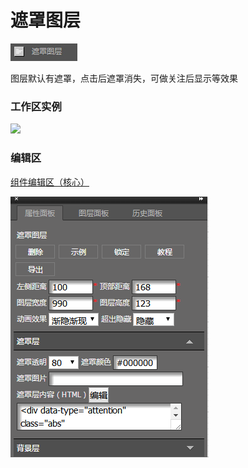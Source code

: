 # 遮罩图层

![](/assets/wwqq_24.jpg)

图层默认有遮罩，点击后遮罩消失，可做关注后显示等效果

### 工作区实例

![](http://img11.360buyimg.com/cms/jfs/t15520/184/1901445176/91957/1f602c73/5a683a8aN5cd6d2e1.gif)

### 编辑区

[组件编辑区（核心）](/chapter1/gong-ju-jie-mian/zu-jian-bian-ji-qu-ff08-he-xin-ff09.md)

![](/assets/QQ24-2.png)


